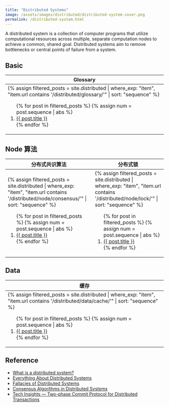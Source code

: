 ```yaml
---
title: "Distributed Systems"
image: /assets/images/distributed/distributed-system-cover.png
permalink: /distributed-system.html
---
```


A distributed system is a collection of computer programs
that utilize computational resources across multiple, separate computation nodes to achieve a common, shared goal.
Distributed systems aim to remove bottlenecks or central points of failure from a system.

## Basic

<table>
    <thead>
    <tr>
        <th>Glossary</th>
    </tr>
    </thead>
    <tbody>
    <tr>
        <td>
{%
assign filtered_posts = site.distributed |
where_exp: "item", "item.url contains '/distributed/glossary/'" |
sort: "sequence"
%}
<ol>
    {% for post in filtered_posts %}
    {% assign num = post.sequence | abs %}
    <li>
        <a href="{{ post.url }}">{{ post.title }}</a>
    </li>
    {% endfor %}
</ol>
        </td>
    </tr>
    </tbody>
</table>

## Node 算法

<table>
    <thead>
    <tr>
        <th>分布式共识算法</th>
        <th>分布式锁</th>
    </tr>
    </thead>
    <tbody>
    <tr>
        <td>
{%
assign filtered_posts = site.distributed |
where_exp: "item", "item.url contains '/distributed/node/consensus/'" |
sort: "sequence"
%}
<ol>
    {% for post in filtered_posts %}
    {% assign num = post.sequence | abs %}
    <li>
        <a href="{{ post.url }}">{{ post.title }}</a>
    </li>
    {% endfor %}
</ol>
        </td>
        <td>
{%
assign filtered_posts = site.distributed |
where_exp: "item", "item.url contains '/distributed/node/lock/'" |
sort: "sequence"
%}
<ol>
    {% for post in filtered_posts %}
    {% assign num = post.sequence | abs %}
    <li>
        <a href="{{ post.url }}">{{ post.title }}</a>
    </li>
    {% endfor %}
</ol>
        </td>
    </tr>
    </tbody>
</table>

## Data

<table>
    <thead>
    <tr>
        <th>缓存</th>
    </tr>
    </thead>
    <tbody>
    <tr>
        <td>
{%
assign filtered_posts = site.distributed |
where_exp: "item", "item.url contains '/distributed/data/cache/'" |
sort: "sequence"
%}
<ol>
    {% for post in filtered_posts %}
    {% assign num = post.sequence | abs %}
    <li>
        <a href="{{ post.url }}">{{ post.title }}</a>
    </li>
    {% endfor %}
</ol>
        </td>
    </tr>
    </tbody>
</table>

## Reference

- [What is a distributed system?](https://www.atlassian.com/microservices/microservices-architecture/distributed-architecture)
- [Everything About Distributed Systems](https://medium.com/@gmnchamikara/everything-about-distributed-systems-1d952dcc3118)
- [Fallacies of Distributed Systems](https://architecturenotes.co/fallacies-of-distributed-systems/)
- [Consensus Algorithms in Distributed Systems](https://www.baeldung.com/cs/consensus-algorithms-distributed-systems)
- [Tech Insights — Two-phase Commit Protocol for Distributed Transactions](https://alibaba-cloud.medium.com/tech-insights-two-phase-commit-protocol-for-distributed-transactions-ff7080eefe00)

